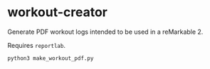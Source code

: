 # workout-creator

Generate PDF workout logs intended to be used in a reMarkable 2.

Requires `reportlab`.

```
python3 make_workout_pdf.py
```
